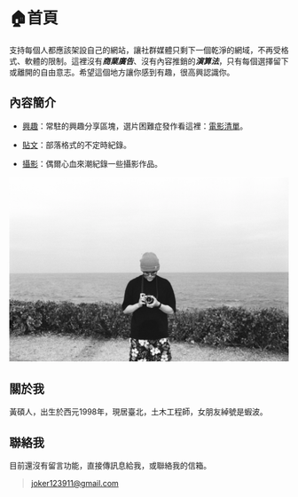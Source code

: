 # 🏠首頁

支持每個人都應該架設自己的網站，讓社群媒體只剩下一個乾淨的網域，不再受格式、軟體的限制。這裡沒有***商業廣告***、沒有內容推銷的***演算法***，只有每個選擇留下或離開的自由意志。希望這個地方讓你感到有趣，很高興認識你。

## 內容簡介

 * [興趣](https://shuojen.site/docs/intro)：常駐的興趣分享區塊，選片困難症發作看這裡：[電影清單](https://shuojen.site/docs/movie_list)。

 * [貼文](https://shuojen.site/blog)：部落格式的不定時紀錄。

 * [攝影](https://shuojen.site/photoblog/)：偶爾心血來潮紀錄一些攝影作品。

![me](./img/me.webp)

## 關於我
黃碩人，出生於西元1998年，現居臺北，土木工程師，女朋友綽號是蝦波。

## 聯絡我
目前還沒有留言功能，直接傳訊息給我，或聯絡我的信箱。
>joker123911@gmail.com